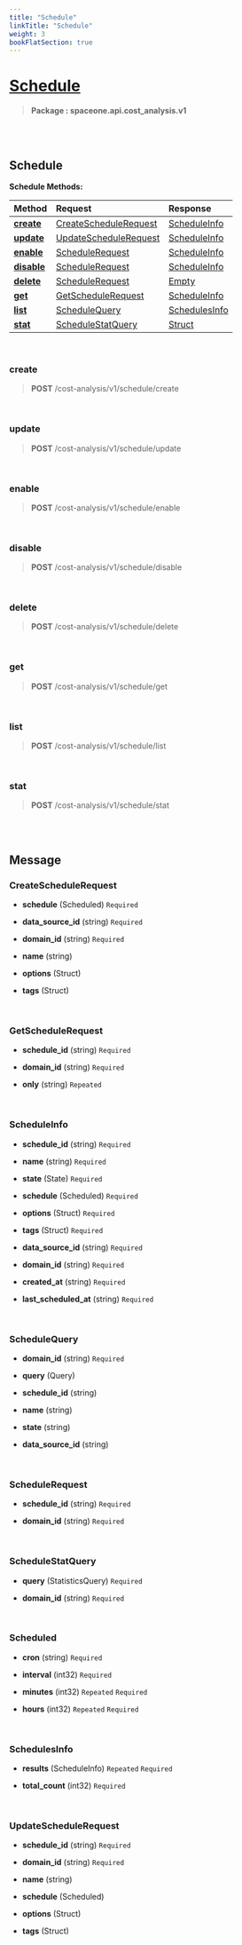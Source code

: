 ```yaml
---
title: "Schedule"
linkTitle: "Schedule"
weight: 3
bookFlatSection: true
---
```

# [Schedule](#Schedule)



>  **Package : spaceone.api.cost_analysis.v1**

<br>
<br>

## Schedule





**Schedule Methods:**


| Method | Request | Response |
| :----- | :-------- | :-------- |
| [**create**](./Schedule#create) | [CreateScheduleRequest](Schedule#createschedulerequest) | [ScheduleInfo](Schedule#scheduleinfo) |
| [**update**](./Schedule#update) | [UpdateScheduleRequest](Schedule#updateschedulerequest) | [ScheduleInfo](Schedule#scheduleinfo) |
| [**enable**](./Schedule#enable) | [ScheduleRequest](Schedule#schedulerequest) | [ScheduleInfo](Schedule#scheduleinfo) |
| [**disable**](./Schedule#disable) | [ScheduleRequest](Schedule#schedulerequest) | [ScheduleInfo](Schedule#scheduleinfo) |
| [**delete**](./Schedule#delete) | [ScheduleRequest](Schedule#schedulerequest) | [Empty](Schedule#empty) |
| [**get**](./Schedule#get) | [GetScheduleRequest](Schedule#getschedulerequest) | [ScheduleInfo](Schedule#scheduleinfo) |
| [**list**](./Schedule#list) | [ScheduleQuery](Schedule#schedulequery) | [SchedulesInfo](Schedule#schedulesinfo) |
| [**stat**](./Schedule#stat) | [ScheduleStatQuery](Schedule#schedulestatquery) | [Struct](Schedule#struct) |



    
<br>

### create





> **POST** /cost-analysis/v1/schedule/create
>






    
<br>

### update





> **POST** /cost-analysis/v1/schedule/update
>






    
<br>

### enable





> **POST** /cost-analysis/v1/schedule/enable
>






    
<br>

### disable





> **POST** /cost-analysis/v1/schedule/disable
>






    
<br>

### delete





> **POST** /cost-analysis/v1/schedule/delete
>






    
<br>

### get





> **POST** /cost-analysis/v1/schedule/get
>






    
<br>

### list





> **POST** /cost-analysis/v1/schedule/list
>






    
<br>

### stat





> **POST** /cost-analysis/v1/schedule/stat
>






    


<br>
<br>

## Message



### CreateScheduleRequest
* **schedule** (Scheduled)   `Required` 

    
* **data_source_id** (string)   `Required` 

    
* **domain_id** (string)   `Required` 

    
* **name** (string)  

    
* **options** (Struct)  

    
* **tags** (Struct)  

    <br>

### GetScheduleRequest
* **schedule_id** (string)   `Required` 

    
* **domain_id** (string)   `Required` 

    
* **only** (string)  `Repeated`   

    <br>

### ScheduleInfo
* **schedule_id** (string)   `Required` 

    
* **name** (string)   `Required` 

    
* **state** (State)   `Required` 

    
* **schedule** (Scheduled)   `Required` 

    
* **options** (Struct)   `Required` 

    
* **tags** (Struct)   `Required` 

    
* **data_source_id** (string)   `Required` 

    
* **domain_id** (string)   `Required` 

    
* **created_at** (string)   `Required` 

    
* **last_scheduled_at** (string)   `Required` 

    <br>

### ScheduleQuery
* **domain_id** (string)   `Required` 

    
* **query** (Query)  

    
* **schedule_id** (string)  

    
* **name** (string)  

    
* **state** (string)  

    
* **data_source_id** (string)  

    <br>

### ScheduleRequest
* **schedule_id** (string)   `Required` 

    
* **domain_id** (string)   `Required` 

    <br>

### ScheduleStatQuery
* **query** (StatisticsQuery)   `Required` 

    
* **domain_id** (string)   `Required` 

    <br>

### Scheduled
* **cron** (string)   `Required` 

    
* **interval** (int32)   `Required` 

    
* **minutes** (int32)  `Repeated`    `Required` 

    
* **hours** (int32)  `Repeated`    `Required` 

    <br>

### SchedulesInfo
* **results** (ScheduleInfo)  `Repeated`    `Required` 

    
* **total_count** (int32)   `Required` 

    <br>

### UpdateScheduleRequest
* **schedule_id** (string)   `Required` 

    
* **domain_id** (string)   `Required` 

    
* **name** (string)  

    
* **schedule** (Scheduled)  

    
* **options** (Struct)  

    
* **tags** (Struct)  

    <br>
